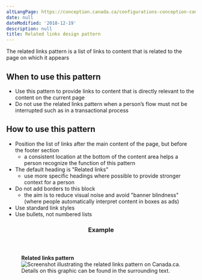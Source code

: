 ```yaml
---
altLangPage: https://conception.canada.ca/configurations-conception-communes/liens-connexes.html
date: null
dateModified: '2018-12-19'
description: null
title: Related links design pattern
---
```



<div>
 
 <section>
  <p>
   The related links pattern is a list of links to content that is related to the page on which it appears
  </p>
  <section>
   <h2>
    When to use this pattern
   </h2>
   <ul>
    <li>
     Use this pattern to provide links to content that is directly relevant to the content on the current page
    </li>
    <li>
     Do not use the related links pattern when a person’s flow must not be interrupted such as in a transactional process
    </li>
   </ul>
  </section>
  <section>
   <h2>
    How to use this pattern
   </h2>
   <ul>
    <li>
     Position the list of links after the main content of the page, but before the footer section
     <ul>
      <li>
       a consistent location at the bottom of the content area helps a person recognize the function of this pattern
      </li>
     </ul>
    </li>
    <li>
     The default heading is "Related links"
     <ul>
      <li>
       use more specific headings where possible to provide stronger context for a person
      </li>
     </ul>
    </li>
    <li>
     Do not add borders to this block
     <ul>
      <li>
       the aim is to reduce visual noise and avoid "banner blindness" (where people automatically interpret content in boxes as ads)
      </li>
     </ul>
    </li>
    <li>
     Use standard link styles
    </li>
    <li>
     Use bullets, not numbered lists
    </li>
   </ul>
  </section>
  <section class="panel panel-primary">
   <header class="panel-heading">
    <h3 class="panel-title">
     Example
    </h3>
   </header>
   <div class="panel-body">
    <figure class="mrgn-bttm-sm">
     <figcaption class="text-center">
      <b>
       Related links pattern
      </b>
     </figcaption>
     <img alt="Screenshot illustrating the related links pattern on Canada.ca. Details on this graphic can be found in the surrounding text." class="img-responsive center-block" src="https://www.canada.ca/content/dam/tbs-sct/images/government-communications/canada-content-style-guide/related-links-pattern-eng.jpg"/>
    </figure>
   </div>
  </section>
 </section>
</div>




